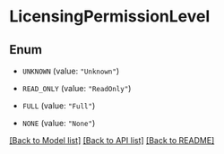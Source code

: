 # LicensingPermissionLevel

## Enum


* `UNKNOWN` (value: `"Unknown"`)

* `READ_ONLY` (value: `"ReadOnly"`)

* `FULL` (value: `"Full"`)

* `NONE` (value: `"None"`)


[[Back to Model list]](../README.md#documentation-for-models) [[Back to API list]](../README.md#documentation-for-api-endpoints) [[Back to README]](../README.md)


